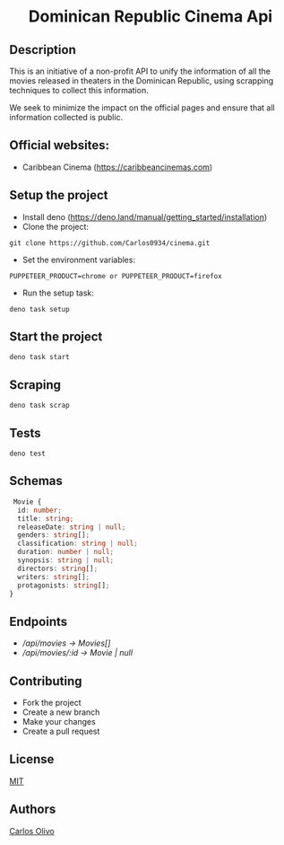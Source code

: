 <h1 align="center">Dominican Republic Cinema Api</h1>


## Description

This is an initiative of a non-profit API to unify the information of all the movies released in theaters in the Dominican Republic, using scrapping techniques to collect this information.

We seek to minimize the impact on the official pages and ensure that all information collected is public. 


## Official websites:
* Caribbean Cinema (https://caribbeancinemas.com)

## Setup the project
* Install deno (https://deno.land/manual/getting_started/installation)
* Clone the project:
```
git clone https://github.com/Carlos0934/cinema.git
```
* Set the environment variables:
```
PUPPETEER_PRODUCT=chrome or PUPPETEER_PRODUCT=firefox
```
* Run the setup task:
```
deno task setup
```


## Start the project
```
deno task start
```

##  Scraping
```
deno task scrap
```

## Tests
```
deno test
```


## Schemas 
```ts
 Movie {
  id: number;
  title: string;
  releaseDate: string | null;
  genders: string[];
  classification: string | null;
  duration: number | null;
  synopsis: string | null;
  directors: string[];
  writers: string[];
  protagonists: string[];
}
```
## Endpoints
* */api/movies -> Movies[]*
* */api/movies/:id -> Movie | null*


## Contributing
* Fork the project
* Create a new branch
* Make your changes
* Create a pull request

## License
[MIT](https://choosealicense.com/licenses/mit/)

## Authors
[Carlos Olivo](personal-website-dj45ss36e-carlos0934.vercel.app)
